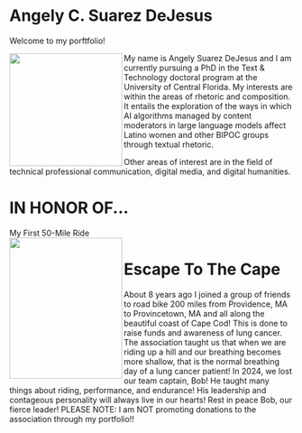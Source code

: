 # Angely C. Suarez DeJesus
Welcome to my porftfolio!

<img align="left" src="https://github.com/user-attachments/assets/2f85a604-914d-416e-82b7-b02d8bdc7f25" width="200" height="200" style="float left"/>
<p>My name is Angely Suarez DeJesus and I am currently pursuing a PhD in the Text & Technology doctoral program at  the University of Central Florida. 
My interests are within the areas of rhetoric and composition. It entails the exploration of the ways in which AI algorithms managed by content moderators in large language models affect Latino women and other BIPOC groups  through textual rhetoric.

Other areas of interest are in the field of technical professional communication, digital media, and digital humanities.</p>

# IN HONOR OF...
<div> My First 50-Mile Ride </div>
<img align="left" src="https://github.com/user-attachments/assets/a86c16dd-55ac-4c0d-972f-7e04f2a138ec" width="200" height="250" style="float left"/>

# Escape To The Cape

<p>About 8 years ago I joined a group of friends to road bike 200 miles from Providence, MA to Provincetown, MA and all along the beautiful coast of Cape Cod! This is done to raise funds and awareness of lung cancer. The association taught us that when we are riding up a hill and our breathing becomes more shallow, that is the normal breathing day of a lung cancer patient! In 2024, we lost our team captain, Bob! He taught many things about riding, performance, and endurance! His leadership and contageous personality will always live in our hearts! Rest in peace Bob, our fierce leader! PLEASE NOTE: I am NOT promoting donations to the association through my portfolio!!</p>
